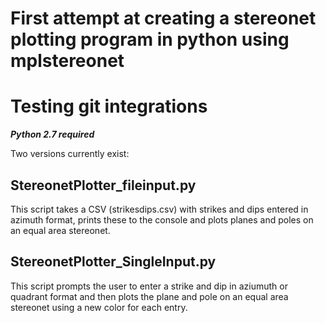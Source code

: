 # First attempt at creating a stereonet plotting program in python using mplstereonet
# Testing git integrations

**_Python 2.7 required_**

Two versions currently exist:
## StereonetPlotter_fileinput.py
This script takes a CSV (strikesdips.csv) with strikes and dips entered in azimuth format, prints these to the console and plots planes and poles on an equal area stereonet.

## StereonetPlotter_SingleInput.py
This script prompts the user to enter a strike and dip in aziumuth or quadrant format and then plots the plane and pole on an equal area stereonet using a new color for each entry.
